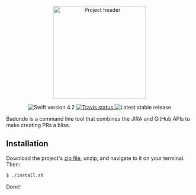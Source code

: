<p align="center">
<img width="250" src="https://imgur.com/download/pCSvugO" alt="Project header"/>
</p>

<p align="center">
	<img src="https://img.shields.io/badge/Swift-4.2-orange.svg" alt="Swift version 4.2"/>
	<a href="https://travis-ci.org/DavdRoman/Badonde/branches">
	    <img src="https://img.shields.io/travis/DavdRoman/Badonde/develop.svg" alt="Travis status" />
	</a>
	<img src="https://img.shields.io/github/release/DavdRoman/Badonde.svg" alt="Latest stable release"/>
</p>

Badonde is a command line tool that combines the JIRA and GitHub APIs to make creating PRs a bliss.

## Installation

Download the project's [zip file](https://github.com/DavdRoman/Badonde/archive/master.zip), unzip, and navigate to it on your terminal. Then:

```bash
$ ./install.sh
```

Done!
